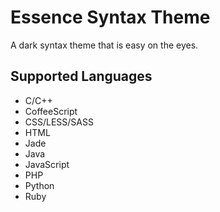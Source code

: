 # Essence Syntax Theme
A dark syntax theme that is easy on the eyes.

## Supported Languages
* C/C++
* CoffeeScript
* CSS/LESS/SASS
* HTML
* Jade
* Java
* JavaScript
* PHP
* Python
* Ruby
